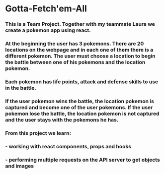# Gotta-Fetch'em-All

### This is a Team Project. Together with my teammate Laura we create a pokemon app using react.

### At the beginning the user has 3 pokemons. There are 20 locations on the webpage and in each one of them there is a different pokemon. The user must choose a location to begin the battle between one of his pokemons and the location pokemon.

### Each pokemon has life points, attack and defense skills to use in the battle.

### If the user pokemon wins the battle, the location pokemon is captured and become one of the user pokemons. If the user pokemon lose the battle, the location pokemon is not captured and the user stays with the pokemons he has.

### From this project we learn:
### - working with react components, props and hooks
### - performing multiple requests on the API server to get objects and images
